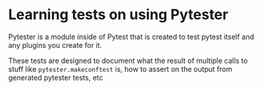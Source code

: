 # Learning tests on using Pytester

Pytester is a module inside of Pytest that is created to
test pytest itself and any plugins you create for it.

These tests are designed to document what the result
of multiple calls to stuff like `pytester.makeconftest` is, 
how to assert on the output from generated pytester tests, etc
